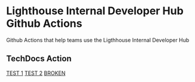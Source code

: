 # Lighthouse Internal Developer Hub Github Actions

Github Actions that help teams use the Ligthhouse Internal Developer Hub

## TechDocs Action

[TEST 1](https://github.com/department-of-veterans-affairs/lighthouse-github-actions/)
[TEST 2](https://github.com/department-of-veterans-affairs/lighthouse-github-actions)
[BROKEN](https://github.com/department-of-veterans-affairs/test/failure)